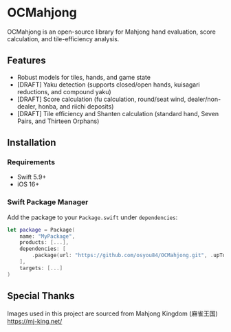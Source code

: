 # OCMahjong

OCMahjong is an open-source library for Mahjong hand evaluation, score calculation, and tile-efficiency analysis.

## Features
- Robust models for tiles, hands, and game state
- [DRAFT] Yaku detection (supports closed/open hands, kuisagari reductions, and compound yaku)
- [DRAFT] Score calculation (fu calculation, round/seat wind, dealer/non-dealer, honba, and riichi deposits)
- [DRAFT] Tile efficiency and Shanten calculation (standard hand, Seven Pairs, and Thirteen Orphans)

## Installation
### Requirements
- Swift 5.9+
- iOS 16+

### Swift Package Manager
Add the package to your `Package.swift` under `dependencies`:

```swift
let package = Package(
    name: "MyPackage",
    products: [...],
    dependencies: [
        .package(url: "https://github.com/osyou84/OCMahjong.git", .upToNextMajor(from: "0.1.0"))
    ],
    targets: [...]
)
```

## Special Thanks
Images used in this project are sourced from Mahjong Kingdom (麻雀王国)
https://mj-king.net/
